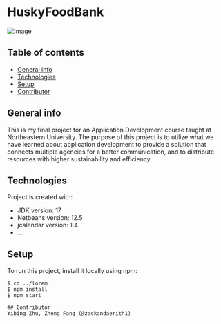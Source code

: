 # HuskyFoodBank
![image](https://user-images.githubusercontent.com/91034728/147982936-4ef0e1d1-796a-4b24-a946-bae59ea0a2ed.png)
## Table of contents
* [General info](#general-info)
* [Technologies](#technologies)
* [Setup](#setup)
* [Contributor](#contributor)

## General info
This is my final project for an Application Development course taught at Northeastern University. 
The purpose of this project is to utilize what we have learned about application development to provide a solution that connects multiple agencies for a better communication, and to distribute resources with higher sustainability and efficiency.
	
## Technologies
Project is created with:
* JDK version: 17
* Netbeans version: 12.5
* jcalendar version: 1.4
* ...
	
## Setup
To run this project, install it locally using npm:

```
$ cd ../lorem
$ npm install
$ npm start

## Contributor
Yibing Zhu, Zheng Fang (@zackandaerith1)
